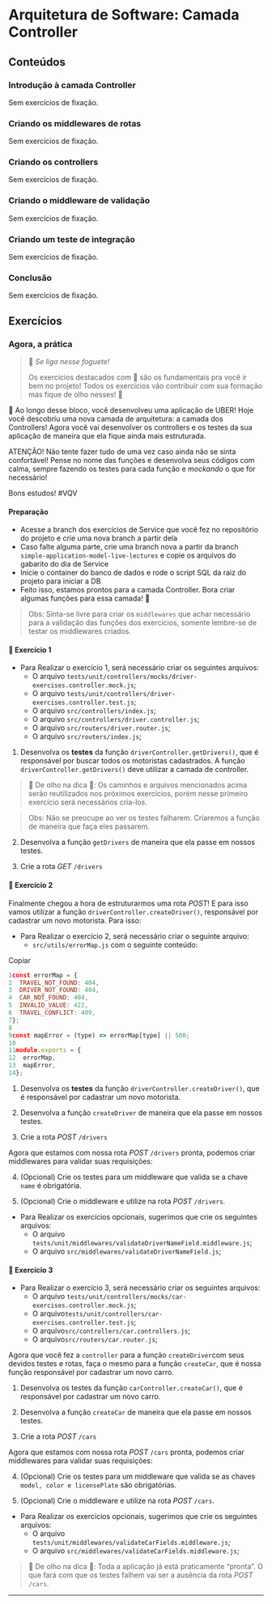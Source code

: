 # Arquitetura de Software: Camada Controller

## Conteúdos


### Introdução à camada Controller
Sem exercícios de fixação.

### Criando os middlewares de rotas
Sem exercícios de fixação.

### Criando os controllers
Sem exercícios de fixação.

### Criando o middleware de validação
Sem exercícios de fixação.

### Criando um teste de integração
Sem exercícios de fixação.

### Conclusão
Sem exercícios de fixação.

## Exercícios

### Agora, a prática

>   
> 🚀  _Se liga nesse foguete!_
> 
> Os exercícios destacados com 🚀 são os fundamentais pra você ir bem no projeto! Todos os exercícios vão contribuir com sua formação mas fique de olho nesses! 👀

🚀 Ao longo desse bloco, você desenvolveu uma aplicação de UBER! Hoje você descobriu uma nova camada de arquitetura: a camada dos Controllers! Agora você vai desenvolver os controllers e os testes da sua aplicação de maneira que ela fique ainda mais estruturada.

ATENÇÃO! Não tente fazer tudo de uma vez caso ainda não se sinta confortável! Pense no nome das funções e desenvolva seus códigos com calma, sempre fazendo os testes para cada função e  _mockando_  o que for necessário!

Bons estudos! #VQV

#### Preparação

-   Acesse a branch dos exercícios de Service que você fez no repositório do projeto e crie uma nova branch a partir dela
-   Caso falte alguma parte, crie uma branch nova a partir da branch  `simple-application-model-live-lectures`  e copie os arquivos do gabarito do dia de Service
-   Inicie o container do banco de dados e rode o script SQL da raiz do projeto para iniciar a DB
-   Feito isso, estamos prontos para a camada Controller. Bora criar algumas funções para essa camada! 🚀

> Obs: Sinta-se livre para criar os  `middlewares`  que achar necessário para a validação das funções dos exercícios, somente lembre-se de testar os middlewares criados.

#### 🚀  **Exercício 1**

-   Para Realizar o exercício 1, será necessário criar os seguintes arquivos:
    -   O arquivo  `tests/unit/controllers/mocks/driver-exercises.controller.mock.js`;
    -   O arquivo  `tests/unit/controllers/driver-exercises.controller.test.js`;
    -   O arquivo  `src/controllers/index.js`;
    -   O arquivo  `src/controllers/driver.controller.js`;
    -   O arquivo  `src/routers/driver.router.js`;
    -   O arquivo  `src/routers/index.js`;

1.  Desenvolva os  **testes**  da função  `driverController.getDrivers()`, que é responsável por buscar todos os motoristas cadastrados. A função  `driverController.getDrivers()`  deve utilizar a camada de controller.

> 👀 De olho na dica 👀: Os caminhos e arquivos mencionados acima serão reutilizados nos próximos exercícios, porém nesse primeiro exercício será necessários cria-los.

> Obs: Não se preocupe ao ver os testes falharem. Criaremos a função de maneira que faça eles passarem.

2.  Desenvolva a função  `getDrivers`  de maneira que ela passe em nossos testes.
    
3.  Crie a rota  _GET_  `/drivers`
    

#### 🚀  **Exercício 2**

Finalmente chegou a hora de estruturarmos uma rota  _POST_! E para isso vamos utilizar a função  `driverController.createDriver()`, responsável por cadastrar um novo motorista. Para isso:

-   Para Realizar o exercício 2, será necessário criar o seguinte arquivo:
    -   `src/utils/errorMap.js`  com o seguinte conteúdo:

Copiar

```js
1const errorMap = {
2  TRAVEL_NOT_FOUND: 404,
3  DRIVER_NOT_FOUND: 404,
4  CAR_NOT_FOUND: 404,
5  INVALID_VALUE: 422,
6  TRAVEL_CONFLICT: 409,
7};
8
9const mapError = (type) => errorMap[type] || 500;
10
11module.exports = {
12  errorMap,
13  mapError,
14};
```

1.  Desenvolva os  **testes**  da função  `driverController.createDriver()`, que é responsável por cadastrar um novo motorista.
    
2.  Desenvolva a função  `createDriver`  de maneira que ela passe em nossos testes.
    
3.  Crie a rota  _POST_  `/drivers`
    

Agora que estamos com nossa rota  _POST_  `/drivers`  pronta, podemos criar middlewares para validar suas requisições:

4.  (Opcional) Crie os testes para um middleware que valida se a chave  `name`  é obrigatória.
    
5.  (Opcional) Crie o middleware e utilize na rota  _POST_  `/drivers`.
    

-   Para Realizar os exercícios opcionais, sugerimos que crie os seguintes arquivos:
    -   O arquivo  `tests/unit/middlewares/validateDriverNameField.middleware.js`;
    -   O arquivo  `src/middlewares/validateDriverNameField.js`;

#### 🚀  **Exercício 3**

-   Para Realizar o exercício 3, será necessário criar os seguintes arquivos:
    -   O arquivo  `tests/unit/controllers/mocks/car-exercises.controller.mock.js`;
    -   O arquivo`tests/unit/controllers/car-exercises.controller.test.js`;
    -   O arquivo`src/controllers/car.controllers.js`;
    -   O arquivo`src/routers/car.router.js`;

Agora que você fez a  `controller`  para a função  `createDriver`com seus devidos testes e rotas, faça o mesmo para a função  `createCar`, que é nossa função responsável por cadastrar um novo carro.

1.  Desenvolva os testes da função  `carController.createCar()`, que é responsável por cadastrar um novo carro.
    
2.  Desenvolva a função  `createCar`  de maneira que ela passe em nossos testes.
    
3.  Crie a rota  _POST_  `/cars`
    

Agora que estamos com nossa rota  _POST_  `/cars`  pronta, podemos criar middlewares para validar suas requisições:

4.  (Opcional) Crie os testes para um middleware que valida se as chaves  `model, color e licensePlate`  são obrigatórias.
    
5.  (Opcional) Crie o middleware e utilize na rota  _POST_  `/cars`.
    

-   Para Realizar os exercícios opcionais, sugerimos que crie os seguintes arquivos:
    -   O arquivo  `tests/unit/middlewares/validateCarFields.middleware.js`;
    -   O arquivo  `src/middlewares/validateCarFields.middleware.js`;

> 👀 De olho na dica 👀: Toda a aplicação já está praticamente “pronta”. O que fará com que os testes falhem vai ser a ausência da rota  _POST_  `/cars`.
---